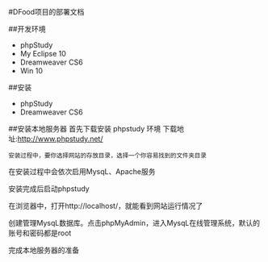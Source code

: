 #DFood项目的部署文档

##开发环境
 * phpStudy
 * My Eclipse 10 
 * Dreamweaver CS6
 * Win 10

##安装
 * phpStudy
 * Dreamweaver CS6
 
##安装本地服务器
 首先下载安装 phpstudy 环境 下载地址:http://www.phpstudy.net/

	安装过程中，要你选择网站的存放目录，选择一个你容易找到的文件夹目录

  在安装过程中会依次启用MysqL、Apache服务

  安装完成后启动phpstudy

  在浏览器中，打开http://localhost/，就能看到网站运行情况了
  
  创建管理MysqL数据库。点击phpMyAdmin，进入MysqL在线管理系统，默认的账号和密码都是root

  完成本地服务器的准备
  
